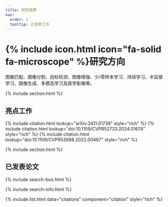 ```yaml
---
title: 研究成果
nav:
  order: 1
  tooltip: 已发表工作
---
```


# {% include icon.html icon="fa-solid fa-microscope" %}研究方向

图像匹配、图像分割、目标检测、图像增强、少/零样本学习、持续学习、半监督学习、图像生成、多模态学习及医学影像等。

{% include section.html %}

## 亮点工作

{% include citation.html lookup="arXiv:2411.01739" style="rich" %}
{% include citation.html lookup="doi:10.1109/CVPR52733.2024.01674" style="rich" %}
{% include citation.html lookup="doi:10.1109/CVPR52688.2022.00467" style="rich" %}

{% include section.html %}

## 已发表论文

{% include search-box.html %}

{% include search-info.html %}

{% include list.html data="citations" component="citation" style="rich" %}
